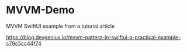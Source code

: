 # MVVM-Demo
MVVM SwiftUI example from a tutorial article

https://blog.devgenius.io/mvvm-pattern-in-swiftui-a-practical-example-c79c5cc44f74
